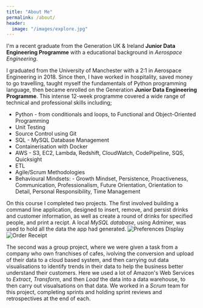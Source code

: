 ```yaml
---
title: "About Me"
permalink: /about/
header:
  image: "/images/explore.jpg"
---
```


I'm a recent graduate from the Generation UK & Ireland **Junior Data Engineering Programme** with a educational background in *Aerospace Engineering*. 

I graduated from the University of Manchester with a 2:1 in Aerospace Engineering in 2018. Since then, I have worked in hospitality, saved money to go travelling, taught myself the fundamentals of Python programming language, then became enrolled on the Generation **Junior Data Engineering Programme**. This intense 12-week programme covered a wide range of technical and professional skills including;

* Python - from conditionals and loops, to Functional and Object-Oriented Programming
* Unit Testing
* Source Control using Git
* SQL - MySQL Database Management
* Containerisation with Docker
* AWS - S3, EC2, Lambda, Redshift, CloudWatch, CodePipeline, SQS, Quicksight 
* ETL 
* Agile/Scrum Methodologies
* Behavioural Mindsets: - Growth Mindset, Persistence, Proactiveness, Communication, Professionalism, Future Orientation, Orientation to Detail, Personal Responsibility, Time Management

On this course I completed two projects. The first involved building a command line application, designed to insert, remove, and persist drinks and customer information, as well as create a round of drinks for specified people, and print a recipt. A local *MySQL database*, using Adminer, was used to hold all the data the app had generated.
<img src="{{ site.url }}{{ site.baseurl }}/images/BrewApp/preferences.jpg" alt="Preferences Display"> <img src="{{ site.url }}{{ site.baseurl }}/images/BrewApp/receipt.jpg" alt="Order Receipt">

The second was a group project, where we were given a task from a company who own franchises of cafes, ivolving the conversion and upload of their data to a cloud based system, and then carrying out data visualisations to identify trends in their data to help the business better understand their customers. Here we used a lot of Amazon's Web Services to *Extract*, *Transform*, and then *Load* the data into a data warehouse, to then carry out visualsations on that data. We worked in a *Scrum* team for this project, completing sprints and holding sprint reviews and retrospectives at the end of each.

